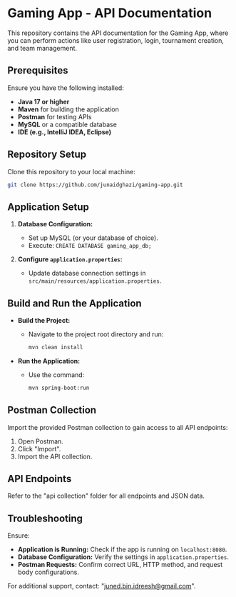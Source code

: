 # Gaming App - API Documentation

This repository contains the API documentation for the Gaming App, where you can perform actions like user registration, login, tournament creation, and team management.

## Prerequisites

Ensure you have the following installed:
- **Java 17 or higher**
- **Maven** for building the application
- **Postman** for testing APIs
- **MySQL** or a compatible database
- **IDE (e.g., IntelliJ IDEA, Eclipse)**

## Repository Setup

Clone this repository to your local machine:

```bash
git clone https://github.com/junaidghazi/gaming-app.git
```

## Application Setup

1. **Database Configuration:**
    - Set up MySQL (or your database of choice).
    - Execute: `CREATE DATABASE gaming_app_db;`

2. **Configure `application.properties`:**
    - Update database connection settings in `src/main/resources/application.properties`.

## Build and Run the Application

- **Build the Project:**
    - Navigate to the project root directory and run:
      ```bash
      mvn clean install
      ```

- **Run the Application:**
    - Use the command:
      ```bash
      mvn spring-boot:run
      ```

## Postman Collection

Import the provided Postman collection to gain access to all API endpoints:
1. Open Postman.
2. Click "Import".
3. Import the API collection.

## API Endpoints

Refer to the "api collection" folder for all endpoints and JSON data.

## Troubleshooting

Ensure:
- **Application is Running:** Check if the app is running on `localhost:8080`.
- **Database Configuration:** Verify the settings in `application.properties`.
- **Postman Requests:** Confirm correct URL, HTTP method, and request body configurations.

For additional support, contact: "juned.bin.idreesh@gmail.com".